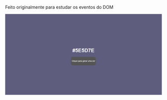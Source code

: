 Feito originalmente para estudar os eventos do DOM

![alt text](https://raw.githubusercontent.com/bxzzxnx/cor-aleatoria/main/print.png)
